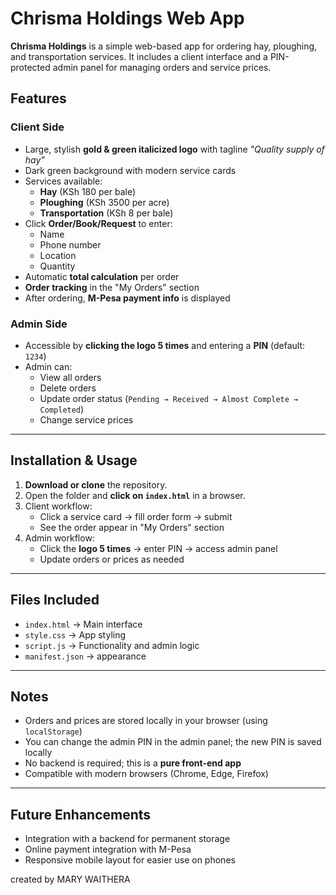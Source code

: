 # Chrisma Holdings Web App

**Chrisma Holdings** is a simple web-based app for ordering hay, ploughing, and transportation services. It includes a client interface and a PIN-protected admin panel for managing orders and service prices.  

## Features

### Client Side
- Large, stylish **gold & green italicized logo** with tagline *"Quality supply of hay"*  
- Dark green background with modern service cards  
- Services available:  
  - **Hay** (KSh 180 per bale)  
  - **Ploughing** (KSh 3500 per acre)  
  - **Transportation** (KSh 8 per bale)  
- Click **Order/Book/Request** to enter:  
  - Name  
  - Phone number  
  - Location  
  - Quantity  
- Automatic **total calculation** per order  
- **Order tracking** in the "My Orders" section  
- After ordering, **M-Pesa payment info** is displayed  

### Admin Side
- Accessible by **clicking the logo 5 times** and entering a **PIN** (default: `1234`)  
- Admin can:  
  - View all orders  
  - Delete orders  
  - Update order status (`Pending → Received → Almost Complete → Completed`)  
  - Change service prices  

---

## Installation & Usage

1. **Download or clone** the repository.  
2. Open the folder and **click on `index.html`** in a browser.  
3. Client workflow:  
   - Click a service card → fill order form → submit  
   - See the order appear in "My Orders" section  
4. Admin workflow:  
   - Click the **logo 5 times** → enter PIN → access admin panel  
   - Update orders or prices as needed  

---

## Files Included

- `index.html` → Main interface  
- `style.css` → App styling  
- `script.js` → Functionality and admin logic  
- `manifest.json` → appearance

---

## Notes

- Orders and prices are stored locally in your browser (using `localStorage`)  
- You can change the admin PIN in the admin panel; the new PIN is saved locally  
- No backend is required; this is a **pure front-end app**  
- Compatible with modern browsers (Chrome, Edge, Firefox)  

---

## Future Enhancements

- Integration with a backend for permanent storage  
- Online payment integration with M-Pesa  
- Responsive mobile layout for easier use on phones  

created by MARY WAITHERA
